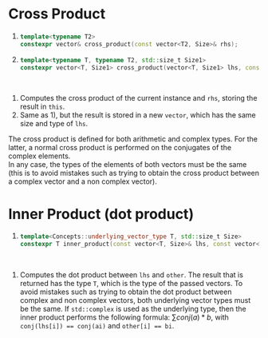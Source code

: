 # Cross Product
1) ```cpp
   template<typename T2>
   constexpr vector& cross_product(const vector<T2, Size>& rhs);
   ```
2) ```cpp
   template<typename T, typename T2, std::size_t Size1>
   constexpr vector<T, Size1> cross_product(vector<T, Size1> lhs, const vector<T2, Size1>& rhs);
   ```
<br>

1) Computes the cross product of the current instance and `rhs`, storing the result in `this`.<br>
2) Same as 1), but the result is stored in a new `vector`, which has the same size and type of `lhs`.<br>

The cross product is defined for both arithmetic and complex types. For the latter, a normal cross product is performed on the conjugates of the complex elements.
<br>In any case, the types of the elements of both vectors must be the same (this is to avoid mistakes such as trying to obtain the cross product between a complex vector and a non complex vector).

# Inner Product (dot product)
1) ```cpp
   template<Concepts::underlying_vector_type T, std::size_t Size>
   constexpr T inner_product(const vector<T, Size>& lhs, const vector<T, Size>& other)
   ```
<br>

1) Computes the dot product between `lhs` and `other`. The result that is returned has the type `T`, which is the type of the passed vectors. To avoid mistakes such as trying to obtain the dot product between complex and non complex vectors,
both underlying vector types must be the same.
If `std::complex` is used as the underlying type, then the inner product performs the following formula: $∑ conj(a) * b$, with `conj(lhs[i]) == conj(ai)` and `other[i] == bi`.
